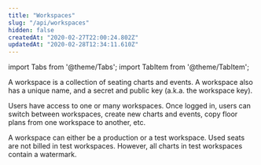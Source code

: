 ```yaml
---
title: "Workspaces"
slug: "/api/workspaces"
hidden: false
createdAt: "2020-02-27T22:00:24.802Z"
updatedAt: "2020-02-28T12:34:11.610Z"
---
```


import Tabs from '@theme/Tabs';
import TabItem from '@theme/TabItem';

A workspace is a collection of seating charts and events. A workspace also has a unique name, and a secret and public key (a.k.a. the workspace key). 

Users have access to one or many workspaces. Once logged in, users can switch between workspaces, create new charts and events, copy floor plans from one workspace to another, etc.

A workspace can either be a production or a test workspace. Used seats are not billed in test workspaces. However, all charts in test workspaces contain a watermark.
